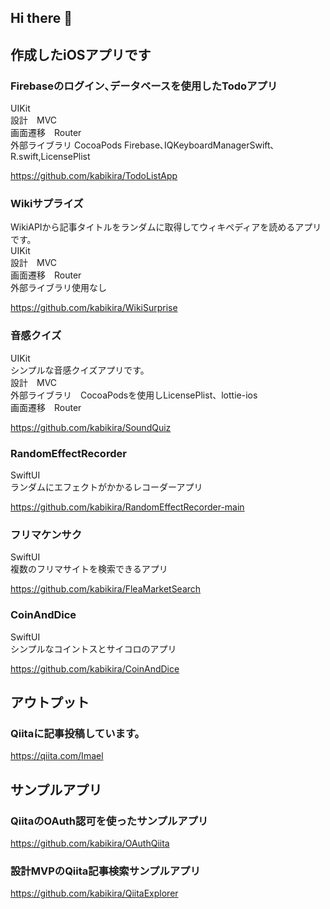 ## Hi there 👋

## 作成したiOSアプリです
### Firebaseのログイン､データベースを使用したTodoアプリ  
UIKit  
設計　MVC  
画面遷移　Router  
外部ライブラリ CocoaPods
Firebase､IQKeyboardManagerSwift､R.swift,LicensePlist  

https://github.com/kabikira/TodoListApp 


### Wikiサプライズ　
WikiAPIから記事タイトルをランダムに取得してウィキペディアを読めるアプリです。  
UIKit  
設計　MVC  
画面遷移　Router  
外部ライブラリ使用なし　  
  
https://github.com/kabikira/WikiSurprise  


### 音感クイズ
UIKit  
シンプルな音感クイズアプリです。  
設計　MVC  
外部ライブラリ　CocoaPodsを使用しLicensePlist、lottie-ios  
画面遷移　Router　  

https://github.com/kabikira/SoundQuiz  

### RandomEffectRecorder
SwiftUI  
ランダムにエフェクトがかかるレコーダーアプリ  
  
https://github.com/kabikira/RandomEffectRecorder-main  
    

### フリマケンサク
SwiftUI  
複数のフリマサイトを検索できるアプリ  
   
https://github.com/kabikira/FleaMarketSearch  

### CoinAndDice  
SwiftUI  
シンプルなコイントスとサイコロのアプリ  
  
https://github.com/kabikira/CoinAndDice  
  

## アウトプット
### Qiitaに記事投稿しています。
https://qiita.com/Imael  

## サンプルアプリ　　
### QiitaのOAuth認可を使ったサンプルアプリ  
https://github.com/kabikira/OAuthQiita  

### 設計MVPのQiita記事検索サンプルアプリ
https://github.com/kabikira/QiitaExplorer








<!--
**kabikira/kabikira** is a ✨ _special_ ✨ repository because its `README.md` (this file) appears on your GitHub profile.

Here are some ideas to get you started:

- 🔭 I’m currently working on ...
- 🌱 I’m currently learning ...
- 👯 I’m looking to collaborate on ...
- 🤔 I’m looking for help with ...
- 💬 Ask me about ...
- 📫 How to reach me: ...
- 😄 Pronouns: ...
- ⚡ Fun fact: ...
-->
